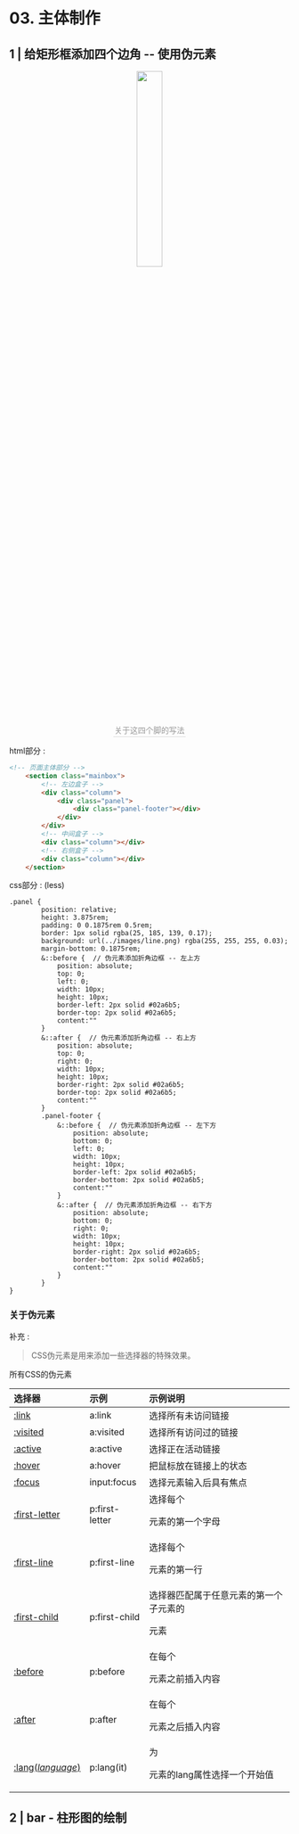 # 03. 主体制作

## 1 | 给矩形框添加四个边角 -- 使用伪元素

<center><img src="https://youpai.roccoshi.top/img/20201006162125.png" style="width:30%"><br><div style="border-bottom: 1px solid #d9d9d9;display: inline-block;color: #999;    padding: 2px;">关于这四个脚的写法
</div> </center>

html部分 : 

```html
<!-- 页面主体部分 -->
    <section class="mainbox">
        <!-- 左边盒子 -->
        <div class="column">
            <div class="panel">
                <div class="panel-footer"></div>
            </div>
        </div>
        <!-- 中间盒子 -->
        <div class="column"></div>
        <!-- 右侧盒子 -->
        <div class="column"></div>  
    </section>
```

css部分 : (less)

```less
.panel {
        position: relative;
        height: 3.875rem;
        padding: 0 0.1875rem 0.5rem;
        border: 1px solid rgba(25, 185, 139, 0.17);
        background: url(../images/line.png) rgba(255, 255, 255, 0.03);
        margin-bottom: 0.1875rem;
        &::before {  // 伪元素添加折角边框 -- 左上方
            position: absolute;
            top: 0;
            left: 0;
            width: 10px;
            height: 10px;
            border-left: 2px solid #02a6b5;
            border-top: 2px solid #02a6b5;
            content:""
        }
        &::after {  // 伪元素添加折角边框 -- 右上方
            position: absolute;
            top: 0;
            right: 0;
            width: 10px;
            height: 10px;
            border-right: 2px solid #02a6b5;
            border-top: 2px solid #02a6b5;
            content:""
        }
        .panel-footer {
            &::before {  // 伪元素添加折角边框 -- 左下方
                position: absolute;
                bottom: 0;
                left: 0;
                width: 10px;
                height: 10px;
                border-left: 2px solid #02a6b5;
                border-bottom: 2px solid #02a6b5;
                content:""
            }
            &::after {  // 伪元素添加折角边框 -- 右下方
                position: absolute;
                bottom: 0;
                right: 0;
                width: 10px;
                height: 10px;
                border-right: 2px solid #02a6b5;
                border-bottom: 2px solid #02a6b5;
                content:""
            }
        }
}
```

### 关于伪元素

补充 : 

> CSS伪元素是用来添加一些选择器的特殊效果。

所有CSS的伪元素

| 选择器                                                       | 示例           | 示例说明                                        |
| :----------------------------------------------------------- | :------------- | :---------------------------------------------- |
| [:link](https://www.runoob.com/cssref/sel-link.html)         | a:link         | 选择所有未访问链接                              |
| [:visited](https://www.runoob.com/cssref/sel-visited.html)   | a:visited      | 选择所有访问过的链接                            |
| [:active](https://www.runoob.com/cssref/sel-active.html)     | a:active       | 选择正在活动链接                                |
| [:hover](https://www.runoob.com/cssref/sel-hover.html)       | a:hover        | 把鼠标放在链接上的状态                          |
| [:focus](https://www.runoob.com/cssref/sel-focus.html)       | input:focus    | 选择元素输入后具有焦点                          |
| [:first-letter](https://www.runoob.com/cssref/sel-firstletter.html) | p:first-letter | 选择每个<p> 元素的第一个字母                    |
| [:first-line](https://www.runoob.com/cssref/sel-firstline.html) | p:first-line   | 选择每个<p> 元素的第一行                        |
| [:first-child](https://www.runoob.com/cssref/sel-firstchild.html) | p:first-child  | 选择器匹配属于任意元素的第一个子元素的 <p> 元素 |
| [:before](https://www.runoob.com/cssref/sel-before.html)     | p:before       | 在每个<p>元素之前插入内容                       |
| [:after](https://www.runoob.com/cssref/sel-after.html)       | p:after        | 在每个<p>元素之后插入内容                       |
| [:lang(*language*)](https://www.runoob.com/cssref/sel-lang.html) | p:lang(it)     | 为<p>元素的lang属性选择一个开始值               |

## 2 | bar - 柱形图的绘制

